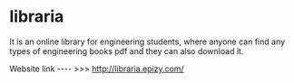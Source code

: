 # libraria
It is an online library for engineering students, where anyone can find any types of engineering books pdf and they can also download it.

Website link  ---- >>>   http://libraria.epizy.com/
